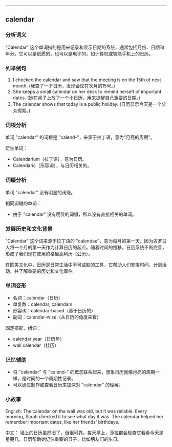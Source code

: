 
---------------
## calendar
### 分析词义
"Calendar" 这个单词指的是用来记录和显示日期的系统，通常包括月份、日期和年分。它可以是纸质的，也可以是电子的，如计算机或智能手机上的日历。

### 列举例句
1. I checked the calendar and saw that the meeting is on the 15th of next month. (我查了一下日历，发现会议在次月的15号。)
2. She keeps a small calendar on her desk to remind herself of important dates. (她在桌子上放了一个小日历，用来提醒自己重要的日期。)
3. The calendar shows that today is a public holiday. (日历显示今天是一个公众假期。)

### 词根分析
单词 "calendar" 的词根是 "calend-"，来源于拉丁语，意为“月亮的周期”。

衍生单词：
- Calendarium（拉丁语），意为日历。
- Calendaric（形容词），与日历相关的。

### 词缀分析
单词 "calendar" 没有明显的词缀。

相同词缀的单词：
- 由于 "calendar" 没有明显的词缀，所以没有直接相关的单词。

### 发展历史和文化背景
"Calendar" 这个词来源于拉丁语的 "calendae"，意为每月的第一天，因为古罗马人将一个月的第一天作为计算日历的起点。随着时间的推移，日历系统不断完善，形成了我们现在使用的格里高利历（公历）。

在欧美文化中，日历是日常生活中不可或缺的工具，它帮助人们安排时间、计划活动，并了解重要的历史和文化事件。

### 单词变形
- 名词：calendar（日历）
- 单复数：calendar, calendars
- 形容词：calendar-based（基于日历的）
- 副词：calendar-wise（从日历的角度来看）

固定搭配、组词：
- calendar year（日历年）
- wall calendar（挂历）

### 记忆辅助
- 将 "calendar" 与 "calend-" 的概念联系起来，想象日历就像月亮的周期一样，是时间的一个周期性记录。
- 可以通过制作或查看日历来加深对 "calendar" 的理解。

### 小故事
English:
The calendar on the wall was old, but it was reliable. Every morning, Sarah checked it to see what day it was. The calendar helped her remember important dates, like her friends' birthdays.

中文：
墙上的日历虽然旧了，但很可靠。每天早上，莎拉都会检查它看看今天是星期几。日历帮助她记住重要的日子，比如朋友们的生日。

